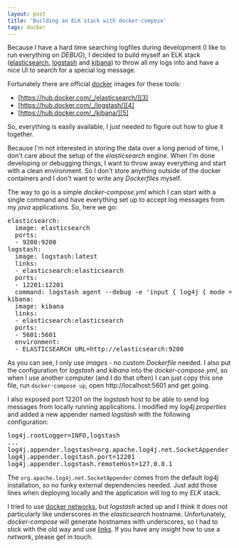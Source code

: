 ```yaml
---
layout: post
title: 'Building an ELK stack with docker-compose'
tags: docker
---
```

Because I have a hard time searching logfiles during development (I like to run everything on *DEBUG*), I decided to build myself an ELK stack ([elasticsearch][0], [logstash][1] and [kibana][2]) to throw all my logs into and have a nice UI to search for a special log message.

Fortunately there are official [docker][6] images for these tools:

* [https://hub.docker.com/_/elasticsearch/][3]
* [https://hub.docker.com/_/logstash/][4]
* [https://hub.docker.com/_/kibana/][5]

So, everything is easily available, I just needed to figure out how to glue it together.

Because I'm not interested in storing the data over a long period of time, I don't care about the setup of the *elasticsearch* engine. When I'm done developing or debugging things, I want to throw away everything and start with a clean environment. So I don't store anything outside of the docker containers and I don't want to write any *Dockerfiles* myself.

The way to go is a simple *docker-compose.yml* which I can start with a single command and have everything set up to accept log messages from my *java* applications. So, here we go:

<pre class="brush: plain">
elasticsearch:
  image: elasticsearch
  ports:
  - 9200:9200
logstash:
  image: logstash:latest
  links:
  - elasticsearch:elasticsearch
  ports:
  - 12201:12201
  command: logstash agent --debug -e 'input { log4j { mode => "server" port => "12201"} } output { elasticsearch { hosts => ["elasticsearch"] } stdout {} }'
kibana:
  image: kibana
  links:
  - elasticsearch:elasticsearch
  ports:
  - 5601:5601
  environment:
  - ELASTICSEARCH_URL=http://elasticsearch:9200
</pre>

As you can see, I only use *image*s - no custom *Dockerfile* needed. I also put the configuration for *logstash* and *kibana* into the *docker-compose.yml*, so when I use another computer (and I do that often) I can just copy this one file, run `docker-compose up`, open http://localhost:5601 and get going.

I also exposed port 12201 on the *logstash* host to be able to send log messages from locally running applications. I modified my *log4j.properties* and added a new appender named *logstash* with the following configuration:

<pre class="brush: plain">
log4j.rootLogger=INFO,logstash
...
log4j.appender.logstash=org.apache.log4j.net.SocketAppender
log4j.appender.logstash.port=12201
log4j.appender.logstash.remoteHost=127.0.0.1
</pre>

The `org.apache.log4j.net.SocketAppender` comes from the default *log4j* installation, so no funky external dependencies needed. Just add those lines when deploying locally and the application will log to my *ELK* stack.

I tried to use [docker networks][7], but *logstash* acted up and I think it does not particularly like underscores in the *elasticsearch* hostname. Unfortunately, *docker-compose* will generate hostnames with underscores, so I had to stick with the old way and use [links][8]. If you have any insight how to use a *network*, please get in touch.

[0]: https://www.elastic.co/products/elasticsearch
[1]: https://www.elastic.co/products/logstash
[2]: https://www.elastic.co/products/kibana
[3]: https://hub.docker.com/_/elasticsearch/
[4]: https://hub.docker.com/_/logstash/
[5]: https://hub.docker.com/_/kibana/
[6]: https://docker.com/
[7]: https://docs.docker.com/engine/userguide/networking/dockernetworks/
[8]: https://docs.docker.com/compose/compose-file/#links
